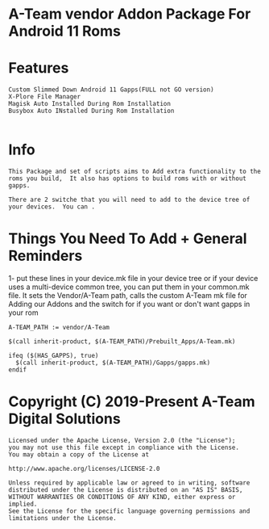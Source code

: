 # A-Team vendor Addon Package For Android 11 Roms

# Features
```
Custom Slimmed Down Android 11 Gapps(FULL not GO version)
X-Plore File Manager
Magisk Auto Installed During Rom Installation
Busybox Auto INstalled During Rom Installation


```


# Info
```
This Package and set of scripts aims to Add extra functionality to the roms you build,  It also has options to build roms with or without gapps. 
```
  
```
There are 2 switche that you will need to add to the device tree of your devices.  You can .
```

# Things You Need To Add + General Reminders

1- put these lines in your device.mk file in your device tree or if your
   device uses a multi-device common tree, you can put them in your common.mk file.
   It sets the Vendor/A-Team path, calls the custom A-Team mk file for Adding our Addons
   and the switch for if you want or don't want gapps in your rom
```
A-TEAM_PATH := vendor/A-Team
                                          
$(call inherit-product, $(A-TEAM_PATH)/Prebuilt_Apps/A-Team.mk)                                                                                              
                                                                 
ifeq ($(HAS_GAPPS), true)                                        
  $(call inherit-product, $(A-TEAM_PATH)/Gapps/gapps.mk)                 
endif                                                            
```


# Copyright (C) 2019-Present A-Team Digital Solutions
```
Licensed under the Apache License, Version 2.0 (the "License");
you may not use this file except in compliance with the License.
You may obtain a copy of the License at

http://www.apache.org/licenses/LICENSE-2.0

Unless required by applicable law or agreed to in writing, software
distributed under the License is distributed on an "AS IS" BASIS,
WITHOUT WARRANTIES OR CONDITIONS OF ANY KIND, either express or implied.
See the License for the specific language governing permissions and
limitations under the License.
```

